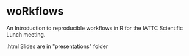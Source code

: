# woRkflows

An Introduction to reproducible workflows in R for the IATTC Scientific Lunch meeting. 

.html Slides are in "presentations" folder
